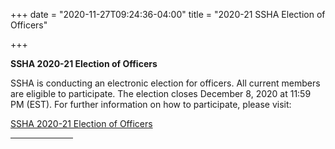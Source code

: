 +++
date = "2020-11-27T09:24:36-04:00"
title = "2020-21 SSHA Election of Officers"

+++

**SSHA 2020-21 Election of Officers**

SSHA is conducting an electronic election for officers. All current members are eligible to participate. The election closes December 8, 2020 at 11:59 PM (EST). For further information on how to participate, please visit: 

<a href="https://ssha.org/news/">SSHA 2020-21 Election of Officers</a>
<br /><hr width="100">